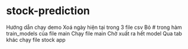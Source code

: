 # stock-prediction
Hướng dẫn chạy demo
Xoá ngày hiện tại trong 3 file csv
Bỏ # trong hàm train_models của file main
Chạy file main
Chờ xuất ra hết model
Qua tab khác chạy file stock app